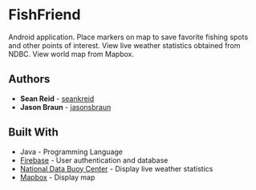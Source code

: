 # FishFriend

Android application. Place markers on map to save favorite fishing spots and other points of interest. View live weather statistics obtained from NDBC. View world map from Mapbox. 

## Authors

* **Sean Reid** -  [seankreid](https://github.com/seankreid)
* **Jason Braun** - [jasonsbraun](https://github.com/jasonsbraun)

## Built With

* Java - Programming Language
* [Firebase](https://firebase.google.com/) - User authentication and database
* [National Data Buoy Center](https://www.ndbc.noaa.gov/) - Display live weather statistics
* [Mapbox](https://www.mapbox.com/) - Display map

